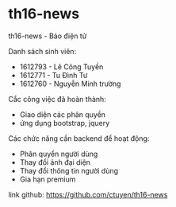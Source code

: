 # th16-news
th16-news - Báo điện tử

Danh sách sinh viên: 
- 1612793 - Lê Công Tuyền
- 1612771 - Tu Đình Tư
- 1612760 - Nguyễn Minh trường

Cắc công việc đã hoàn thành:
- Giao diện các phân quyền 
- ứng dụng bootstrap, jquery

Các chức năng cần backend để hoạt động:

- Phân quyền người dùng
- Thay đổi ảnh đại diện
- Thay đổi thông tin người dùng
- Gia hạn premium

link github: https://github.com/ctuyen/th16-news
